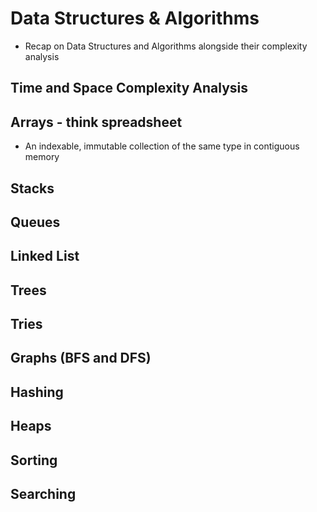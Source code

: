 # Data Structures & Algorithms
- Recap on Data Structures and Algorithms alongside their complexity analysis
## Time and Space Complexity Analysis



## Arrays - think spreadsheet
- An indexable, immutable collection of the same type in contiguous memory
## Stacks
## Queues
## Linked List
## Trees
## Tries
## Graphs (BFS and DFS)
## Hashing
## Heaps
## Sorting
## Searching